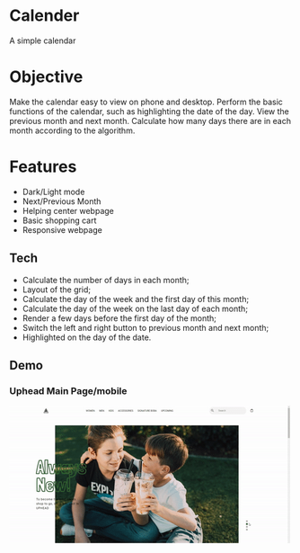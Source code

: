 # Calender
A simple calendar
# Objective
Make the calendar easy to view on phone and desktop. Perform the basic functions of the calendar, such as highlighting the date of the day. View the previous month and next month. Calculate how many days there are in each month according to the algorithm.
# Features
- Dark/Light mode
- Next/Previous Month
- Helping center webpage
- Basic shopping cart
- Responsive webpage
## Tech
- Calculate the number of days in each month;
- Layout of the grid;
- Calculate the day of the week and the first day of this month;
- Calculate the day of the week on the last day of each month;
- Render a few days before the first day of the month;
- Switch the left and right button to previous month and next month;
- Highlighted on the day of the date.

## Demo
  ### Uphead Main Page/mobile                                                           
![image](https://github.com/AuroraDai/E---Commercial/blob/main/gif/webshow.gif)
